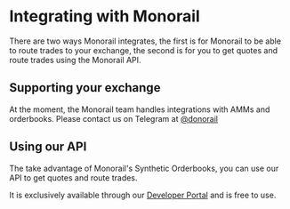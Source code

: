 # Integrating with Monorail

There are two ways Monorail integrates, the first is for Monorail to be able to route trades to your exchange, the second is for you to get quotes and route trades using the Monorail API.

## Supporting your exchange

At the moment, the Monorail team handles integrations with AMMs and orderbooks. Please contact us on Telegram at [@donorail](https://t.me/donorail)

## Using our API

The take advantage of Monorail's Synthetic Orderbooks, you can use our API to get quotes and route trades.

It is exclusively available through our [Developer Portal](https://monorail.xyz/developers) and is free to use.
